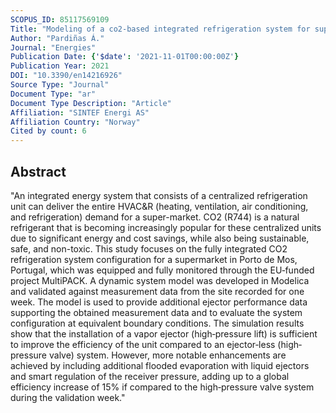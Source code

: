 ```yaml
---
SCOPUS_ID: 85117569109
Title: "Modeling of a co2‐based integrated refrigeration system for supermarkets"
Author: "Pardiñas Á."
Journal: "Energies"
Publication Date: {'$date': '2021-11-01T00:00:00Z'}
Publication Year: 2021
DOI: "10.3390/en14216926"
Source Type: "Journal"
Document Type: "ar"
Document Type Description: "Article"
Affiliation: "SINTEF Energi AS"
Affiliation Country: "Norway"
Cited by count: 6
---
```


## Abstract
"An integrated energy system that consists of a centralized refrigeration unit can deliver the entire HVAC&R (heating, ventilation, air conditioning, and refrigeration) demand for a super-market. CO2 (R744) is a natural refrigerant that is becoming increasingly popular for these centralized units due to significant energy and cost savings, while also being sustainable, safe, and non-toxic. This study focuses on the fully integrated CO2 refrigeration system configuration for a supermarket in Porto de Mos, Portugal, which was equipped and fully monitored through the EU‐funded project MultiPACK. A dynamic system model was developed in Modelica and validated against measurement data from the site recorded for one week. The model is used to provide additional ejector performance data supporting the obtained measurement data and to evaluate the system configuration at equivalent boundary conditions. The simulation results show that the installation of a vapor ejector (high‐pressure lift) is sufficient to improve the efficiency of the unit compared to an ejector‐less (high‐pressure valve) system. However, more notable enhancements are achieved by including additional flooded evaporation with liquid ejectors and smart regulation of the receiver pressure, adding up to a global efficiency increase of 15% if compared to the high‐pressure valve system during the validation week."
